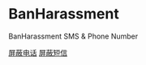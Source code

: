 # BanHarassment
BanHarassment SMS &amp; Phone Number


[屏蔽电话](https://raw.githubusercontent.com/vlongen/BanHarassment/main/dist/phone.json)
[屏蔽短信](https://raw.githubusercontent.com/vlongen/BanHarassment/main/dist/sms.json)